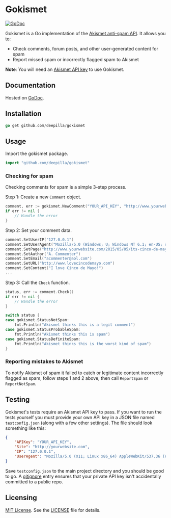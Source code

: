 # Gokismet

[![GoDoc](https://godoc.org/github.com/deepilla/gokismet?status.svg)](https://godoc.org/github.com/deepilla/gokismet)

Gokismet is a Go implementation of the [Akismet anti-spam API](http://akismet.com/development/api/#detailed-docs). It allows you to:

- Check comments, forum posts, and other user-generated content for spam
- Report missed spam or incorrectly flagged spam to Akismet

**Note**: You will need an [Akismet API key](https://akismet.com/signup/?connect=yes&plan=developer) to use Gokismet.

## Documentation

Hosted on [GoDoc](https://godoc.org/github.com/deepilla/gokismet).

## Installation

``` go
go get github.com/deepilla/gokismet
```

## Usage

Import the gokismet package.

``` go
import "github.com/deepilla/gokismet"
```

### Checking for spam

Checking comments for spam is a simple 3-step process.

Step 1: Create a new `Comment` object.

```go
comment, err := gokismet.NewComment("YOUR_API_KEY", "http://www.yourwebsite.com")
if err != nil {
    // Handle the error
}
```

Step 2: Set your comment data.

```go
comment.SetUserIP("127.0.0.1")
comment.SetUserAgent("Mozilla/5.0 (Windows; U; Windows NT 6.1; en-US; rv:1.9.2) Gecko/20100115 Firefox/3.6")
comment.SetPage("http://www.yourwebsite.com/2015/05/05/its-cinco-de-mayo/")
comment.SetAuthor("A. Commenter")
comment.SetEmail("acommenter@aol.com")
comment.SetURL("http://www.lovecincodemayo.com")
comment.SetContent("I love Cinco de Mayo!")
...
```

Step 3: Call the `Check` function.

```go
status, err := comment.Check()
if err != nil {
    // Handle the error
}

switch status {
case gokismet.StatusNotSpam:
    fmt.Println("Akismet thinks this is a legit comment")
case gokismet.StatusProbableSpam:
    fmt.Println("Akismet thinks this is spam")
case gokismet.StatusDefiniteSpam:
    fmt.Println("Akismet thinks this is the worst kind of spam")
}
```

### Reporting mistakes to Akismet

To notify Akismet of spam it failed to catch or legitimate content incorrectly flagged as spam, follow steps 1 and 2 above, then call `ReportSpam` or `ReportNotSpam`.

## Testing

Gokismet's tests require an Akismet API key to pass. If you want to run the tests yourself you must provide your own API key in a JSON file named `testconfig.json` (along with a few other settings). The file should look something like this:

``` json
{
    "APIKey": "YOUR_API_KEY",
    "Site": "http://yourwebsite.com",
    "IP": "127.0.0.1",
    "UserAgent": "Mozilla/5.0 (X11; Linux x86_64) AppleWebKit/537.36 (KHTML, like Gecko) Chrome/41.0.2227.0 Safari/537.36"
}
```

Save `testconfig.json` to the main project directory and you should be good to go. A [gitignore](.gitignore) entry ensures that your private API key isn't accidentally committed to a public repo.

## Licensing

[MIT License](http://choosealicense.com/licenses/mit/). See the [LICENSE](LICENSE) file for details.
